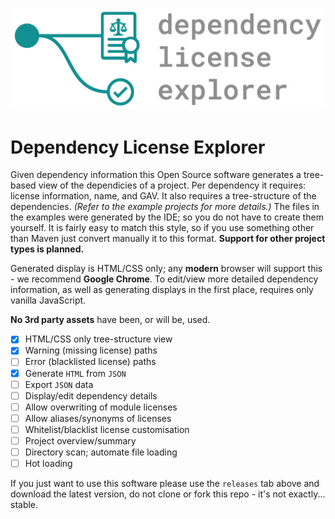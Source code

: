 ![logo](logo/logo-512.jpg)

# Dependency License Explorer
Given dependency information this Open Source software generates a tree-based view of the dependicies of a project. 
Per dependency it requires: license information, name, and GAV. It also requires a tree-structure of the dependencies. *(Refer to the example projects for more details.)* The files in the examples were generated by the IDE; so you do not have to create them yourself. It is fairly easy to match this style, so if you use something other than Maven just convert manually it to this format. **Support for other project types is planned.** 

Generated display is HTML/CSS only; any **modern** browser will support this - we recommend **Google Chrome**. To edit/view more detailed dependency information, as well as generating displays in the first place, requires only vanilla JavaScript. 

**No 3rd party assets** have been, or will be, used.

- [x] HTML/CSS only tree-structure view
- [x] Warning (missing license) paths
- [ ] Error (blacklisted license) paths
- [x] Generate `HTML` from `JSON`
- [ ] Export `JSON` data
- [ ] Display/edit dependency details
- [ ] Allow overwriting of module licenses
- [ ] Allow aliases/synonyms of licenses
- [ ] Whitelist/blacklist license customisation
- [ ] Project overview/summary
- [ ] Directory scan; automate file loading
- [ ] Hot loading

If you just want to use this software please use the `releases` tab above and download the latest version, do not clone or fork this repo - it's not exactly... stable.
